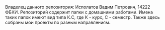 Владелец данного репозитория: Исполатов Вадим Петрович, 14222 ФБКИ.
Репозиторий содержит папки с домашними работами. Имена таких папок имеют вид типа К.С, где К - курс, С - семестр.
Также здесь собраны мои проекты по разным направлениям.
